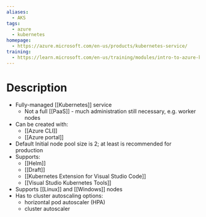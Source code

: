 ```yaml
---
aliases:
  - AKS
tags:
  - azure
  - kubernetes
homepage:
  - https://azure.microsoft.com/en-us/products/kubernetes-service/
training:
  - https://learn.microsoft.com/en-us/training/modules/intro-to-azure-kubernetes-service/
---
```

# Description
- Fully-managed [[Kubernetes]] service
	- Not a full [[PaaS]] - much administration still necessary, e.g. worker nodes
- Can be created with:
	- [[Azure CLI]]
	- [[Azure portal]]
- Default Initial node pool size is 2; at least is recommended for production
- Supports:
	- [[Helm]]
	- [[Draft]]
	- [[Kubernetes Extension for Visual Studio Code]]
	- [[Visual Studio Kubernetes Tools]]
- Supports [[Linux]] and [[Windows]] nodes
- Has to cluster autoscaling options:
	- horizontal pod autoscaler (HPA)
	- cluster autoscaler
